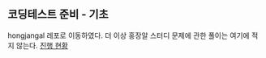 ## 코딩테스트 준비 - 기초
hongjangal 레포로 이동하였다.
더 이상 홍장알 스터디 문제에 관한 풀이는 여기에 적지 않는다.
[진행 현황](https://emphasized-payment-26d.notion.site/90e756695644424ab2f8a0b66171f762)
